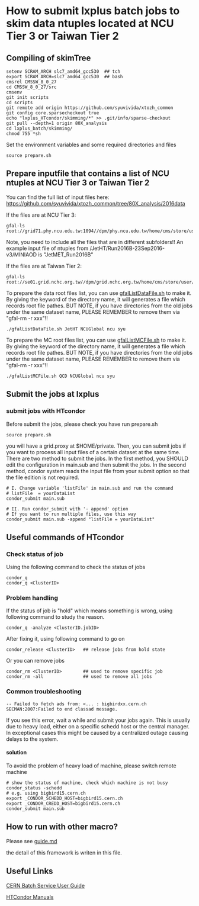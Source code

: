 # How to submit lxplus batch jobs to skim data ntuples located at NCU Tier 3 or Taiwan Tier 2
## Compiling of skimTree

```
setenv SCRAM_ARCH slc7_amd64_gcc530  ## tch
export SCRAM_ARCH=slc7_amd64_gcc530  ## bash
cmsrel CMSSW_8_0_27
cd CMSSW_8_0_27/src
cmsenv
git init scripts
cd scripts
git remote add origin https://github.com/syuvivida/xtozh_common
git config core.sparsecheckout true
echo "lxplus_HTcondor/skimming/*" >> .git/info/sparse-checkout
git pull --depth=1 origin 80X_analysis
cd lxplus_batch/skimming/
chmod 755 *sh
```
Set the environment variables and some required directories and files
```
source prepare.sh
```

## Prepare inputfile that contains a list of NCU ntuples at NCU Tier 3 or Taiwan Tier 2

You can find the full list of input files here: https://github.com/syuvivida/xtozh_common/tree/80X_analysis/2016data


If the files are at NCU Tier 3:
```
gfal-ls root://grid71.phy.ncu.edu.tw:1094//dpm/phy.ncu.edu.tw/home/cms/store/user/syu/SingleMuon/
```
Note, you need to include all the files that are in different subfolders!!
An example input file of ntuples from /JetHT/Run2016B-23Sep2016-v3/MINIAOD is "JetMET_Run2016B"

If the files are at Taiwan Tier 2:
```
gfal-ls root://se01.grid.nchc.org.tw//dpm/grid.nchc.org.tw/home/cms/store/user/syu/SingleMuon
```

To prepare the data root files list, you can use [gfalListDataFile.sh](gfalListDataFile.sh) to make it. 
By giving the keyword of the directory name, it will generates a file which records root file pathes. BUT NOTE, if you have directories from the old jobs under the same dataset name, PLEASE REMEMBER to remove them via "gfal-rm -r xxx"!!
```
./gfalListDataFile.sh JetHT NCUGlobal ncu syu
```

To prepare the MC root files list, you can use [gfalListMCFile.sh](gfalListMCFile.sh) to make it. 
By giving the keyword of the directory name, it will generates a file which records root file pathes. BUT NOTE, if you have directories from the old jobs under the same dataset name, PLEASE REMEMBER to remove them via "gfal-rm -r xxx"!!
```
./gfalListMCFile.sh QCD NCUGlobal ncu syu
```


## Submit the jobs at lxplus

### submit jobs with HTcondor
Before submit the jobs, please check you have run prepare.sh
```
source prepare.sh
```

you will have a grid.proxy at $HOME/private. Then, you can submit jobs if you want to process all input files of a certain dataset at the same time. There are two method to submit the jobs. In the first method, you SHOULD edit the configuration in main.sub and then submit the jobs. In the second method, condor system reads the input file from your submit option so that the file edition is not required. 


```
# I. Change variable 'listFile' in main.sub and run the command
# listFile  = yourDataList
condor_submit main.sub

# II. Run condor_submit with '- append' option
# If you want to run multiple files, use this way
condor_submit main.sub -append "listFile = yourDataList"
```
## Useful commands of HTcondor
### Check status of job
Using the following command to check the status of jobs
```
condor_q
condor_q <ClusterID>
```
### Problem handling
If the status of job is "hold" which means something is wrong, using following command to study the reason.
```
condor_q -analyze <ClusterID.jobID>
```
After fixing it, using following command to go on

```
condor_release <ClusterID>   ## release jobs from hold state
```
Or you can remove jobs
```
condor_rm <ClusterID>        ## used to remove specific job
condor_rm -all               ## used to remove all jobs
```
### Common troubleshooting
```
-- Failed to fetch ads from: <... : bigbirdxx.cern.ch
SECMAN:2007:Failed to end classad message.
```
If you see this error, wait a while and submit your jobs again. This is usually due to heavy load, either on a specific schedd host or the central manager. In exceptional cases this might be caused by a centralized outage causing delays to the system.
#### solution
To avoid the problem of heavy load of machine, please switch remote machine
```
# show the status of machine, check which machine is not busy
condor_status -schedd
# e.g. using bigbird15.cern.ch
export _CONDOR_SCHEDD_HOST=bigbird15.cern.ch
export _CONDOR_CREDD_HOST=bigbird15.cern.ch 
condor_submit main.sub
```
## How to run with other macro?
Please see [guide.md](Guide/guide.md)

the detail of this framework is writen in this file.

## Useful Links
[CERN Batch Service User Guide](http://batchdocs.web.cern.ch/batchdocs/tutorial/introduction.html)

[HTCondor Manuals](http://research.cs.wisc.edu/htcondor/manual/)
